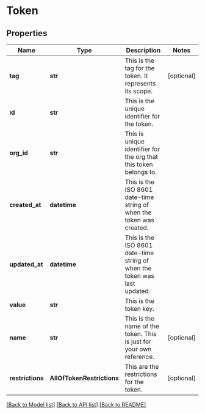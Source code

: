 # Token

## Properties
Name | Type | Description | Notes
------------ | ------------- | ------------- | -------------
**tag** | **str** | This is the tag for the token. It represents its scope. | [optional] 
**id** | **str** | This is the unique identifier for the token. | 
**org_id** | **str** | This is unique identifier for the org that this token belongs to. | 
**created_at** | **datetime** | This is the ISO 8601 date-time string of when the token was created. | 
**updated_at** | **datetime** | This is the ISO 8601 date-time string of when the token was last updated. | 
**value** | **str** | This is the token key. | 
**name** | **str** | This is the name of the token. This is just for your own reference. | [optional] 
**restrictions** | **AllOfTokenRestrictions** | This are the restrictions for the token. | [optional] 

[[Back to Model list]](../README.md#documentation-for-models) [[Back to API list]](../README.md#documentation-for-api-endpoints) [[Back to README]](../README.md)

